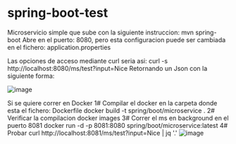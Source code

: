 # spring-boot-test
Microservicio simple que sube con la siguiente instruccion: mvn spring-boot
Abre en el puerto: 8080, pero esta configuracion puede ser cambiada en el fichero: application.properties

Las opciones de acceso mediante curl seria asi: curl -s http://localhost:8080/ms/test?input=Nice
Retornando un Json con la siguiente forma:

![image](https://github.com/samuelngarciar/spring-boot-test/assets/84947793/8cdf2076-9429-4e0e-952d-894d82a03c8b)


Si se quiere correr en Docker
1# Compilar el docker en la carpeta donde esta el fichero: Dockerfile
docker build -t spring/boot/microservice .
2# Verificar la compilacion
docker images
3# Correr el ms en background en el puerto 8081
docker run -d -p 8081:8080 spring/boot/microservice:latest
4# Probar
curl http://localhost:8081/ms/test?input=Nice | jq '.'
![image](https://github.com/samuelngarciar/spring-boot-test/assets/84947793/3a766789-0089-4d1c-a838-07ef0d773d7f)

